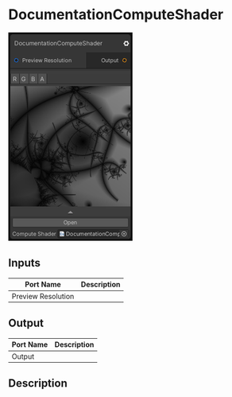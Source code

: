 # DocumentationComputeShader
![Mixture.AutoComputeShaderNode](../../images/Mixture.AutoComputeShaderNode.png)
## Inputs
Port Name | Description
--- | ---
Preview Resolution | 

## Output
Port Name | Description
--- | ---
Output | 

## Description

